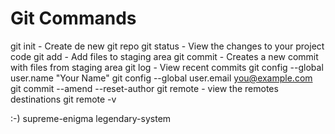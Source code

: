 # Git Commands

git init - Create de new git repo
git status - View the changes to your project code
git add - Add files to staging area
git commit - Creates a new commit with files from staging area
git log - View recent commits
git config --global user.name "Your Name"
git config --global user.email you@example.com
git commit --amend --reset-author
git remote - view the remotes destinations
git remote -v

:-)
supreme-enigma
legendary-system